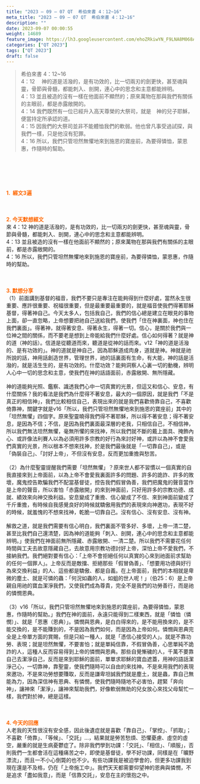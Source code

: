 ```yaml
---
title: "2023 – 09 – 07 QT  希伯來書 4：12~16"
meta_title: "2023 – 09 – 07 QT  希伯來書 4：12~16"
description: ""
date: 2023-09-07 00:00:55
weight: 14689
feature_image: https://lh3.googleusercontent.com/ehoZRkiwYN_F9LNA8M068AYxt73EavCZno-PD1cJRuf5BbSkQVUWr3gNEbt5kSs28Pb_Elg17kSrtf9ybWvojWoMV6I4tPM3vGRGDq6GkKkPdL2Gut4QAIw4-uykKUAtNiKgQKntvsU=w800
categories: ["QT 2023"]
tags: ["QT 2023"]
draft: false
---
```


<blockquote>希伯來書 4：12~16<br />
4：12 　神的道是活潑的，是有功效的，比一切兩刃的劍更快，甚至魂與靈，骨節與骨髓，都能刺入、剖開，連心中的思念和主意都能辨明。<br />
4：13 並且被造的沒有一樣在他面前不顯然的；原來萬物在那與我們有關係的主眼前，都是赤露敞開的。<br />
4：14 我們既然有一位已經升入高天尊榮的大祭司，就是　神的兒子耶穌，便當持定所承認的道。<br />
4：15 因我們的大祭司並非不能體恤我們的軟弱。他也曾凡事受過試探，與我們一樣，只是他沒有犯罪。<br />
4：16 所以，我們只管坦然無懼地來到施恩的寶座前，為要得憐恤，蒙恩惠，作隨時的幫助。</blockquote><br />
&nbsp;<br />
<br />
&nbsp;<br />
<br />
<span style="color: #ff6600;"><strong>1.  經文3遍</strong></span><br />
<br />
&nbsp;<br />
<br />
<span style="color: #ff6600;"><strong>2. 今天默想經文<br />
</strong></span>來 4：12 神的道是活潑的，是有功效的，比一切兩刃的劍更快，甚至魂與靈，骨節與骨髓，都能刺入、剖開，連心中的思念和主意都能辨明。<br />
4：13 並且被造的沒有一樣在他面前不顯然的；原來萬物在那與我們有關係的主眼前，都是赤露敞開的。<br />
4：16 所以，我們只管坦然無懼地來到施恩的寶座前，為要得憐恤，蒙恩惠，作隨時的幫助。<br />
<br />
&nbsp;<br />
<br />
<strong><span style="color: #ff6600;">3. 默想分享<br />
</span></strong>（1）前面講到基督的福音，我們不要只是專注在能夠得到什麼好處，當然永生很重要、應許很重要、祝福很重要，但是最重要最重要的，就是福音使我們得著耶穌基督，得著神自己。今天太多人，包括我自己，我們的信心總是建立在眼見的事物上面，卻一直忽略，上帝想要把祂自己送給我們，使我們「住在神裏面，神也住在我們裏面」。得著神，就得著安息、得著永生，得著一切。信心，是關於我們與一位神之間的關係，而不要老是想到上帝能給我們什麼好處。信心如何得著？就是神的道（神的話）。信道是從聽道而來，聽道是從神的話而來。v12「神的道是活潑的、是有功效的」。神的道就是神自己，因為耶穌道成肉身，道就是神。神就是祂所說的話，神用話創造世界，管理世界，祂的話裏面有生命，有大能，神的話是活潑的，就是活生生的，是有功效的。什麼功效？能夠洞察人心裏一切的動機，辨明人心中一切的思念和主意，使我們在神的話語面前，赤露敞開、無所隱藏。<br />
<br />
神的道能夠光照、鑑察、識透我們心中一切真實的光景，但這又和信心、安息，有什麼關係？我的看法是我們為什麼得不著安息，最大的一個原因，就是我們「不是真正的相信神」，我們比較相信自己，表現出來的就是我們喜歡倚靠自己，不喜歡倚靠神，關鍵字就是v16「所以，我們只管坦然無懼地來到施恩的寶座前」其中的「坦然無懼」四個字。原來聖靈曉得我們得不著耶穌，所以得不著安息；得不著安息，是因為不信；不信，是因為我們裏面最深層的老我，只相信自己，不相信神，所以我們無法坦然無懼，毫無所懼的來找神，所以我們就不斷的戴上面具、掩飾內心、或許像法利賽人以為必須用許多宗教的好行為來討好神，或許以為神不會愛我們真實的光景，所以根本不想來找神，於是我們最後就是「一切靠自己」，或是「偽裝自己」、「討好上帝」，不但沒有安息，反而更加重擔與愁苦。<br />
<br />
（2）為什麼聖靈提醒我們需要「坦然無懼」？原來世人都不習慣以一個真實的自我直接來到上帝面前，以為上帝不會愛我裏面許多的問題、許多的詭詐、許多的敗壞，魔鬼控告欺騙我們不配當基督徒，控告我們假冒偽善，我們把魔鬼的聲音當作是上帝的聲音，所以害怕「赤露敞開」的來到神面前，只好用許多的宗教功德、成就、績效來向神交換利益。安息變成了重擔、信心變成了不信、來到神面前變成了千斤重擔，有時候自我感覺良好的時候就驕傲用我們的表現來向神邀功，表現不好的時候，就羞愧的不想來找神，乾脆一切靠自己。沒有信心、沒有安息、沒有神。<br />
<br />
解救之道，就是我們需要有信心明白，我們裏面不管多好、多壞，上帝一清二楚，甚至比我們自己還清楚，因為神的道能夠「刺入、剖開，連心中的思念和主意都能辨明。」使我們在神面前無所隱藏、赤露敞開、一清二楚。所以我們不需要花任何時間與工夫去故意隱藏自己，去故意用宗教功德討好上帝，深怕上帝不愛我們，不接納我們。我們絕對要有信心：「上帝不會拒絕任何以真實的心來到祂面前求幫助的任何一個罪人」。上帝反而是敵擋、拒絕那些「假冒偽善」、「想要用功德與好行為來交換利益」的人、這些都是驕傲、都是自義。在上帝面前，我們的本相就是卑微的塵土、就是可憐的蟲：「何況如蟲的人，如蛆的世人呢！」（伯25：6）是上帝親自用祂的寶血潔淨我們，又使我們成為尊貴，完全不是我們的功勞善行，而是祂的憐憫恩典。<br />
<br />
（3）v16「所以，我們只管坦然無懼地來到施恩的寶座前，為要得憐恤，蒙恩惠，作隨時的幫助。」我們在神的面前，永遠只能得到二樣東西，就是「憐恤（憐憫）」、就是「恩惠（恩典）」。憐憫與恩典，是白白得來的，是不能用換來的，是不能交換的，是不能賺到的，不是因為我們如何，而是因為上帝如何。憐憫與恩典完全是上帝單方面的賞賜，但是只給一種人，就是「憑信心接受的人」。就是不靠功勞、表現；就是坦然無懼，不要害怕；就是單純信靠，不假冒偽善，心思單純不詭詐的人，這種人反而容易得到上帝的憐憫與恩典。那些自覺慚穢的人，千萬不要靠自己去潔淨自己，反而是來到耶穌的面前，單單求耶穌的寶血遮蓋，用神的語話潔淨己心，一切靠神，靠聖靈，使我們隨時可以自由的來找神。不是來用我們的表現來邀功，不是來功勞想要賺取，反而是謙卑坦誠我們就是塵土，就是蟲，靠自己無能為力，因為深信神有恩典、有憐憫，使我們隨時隨地不必害怕，趕緊「奔向神」，讓神來「潔淨」，讓神來幫助我們，好像軟弱無助的兒女放心來找父母幫忙一樣，我們對於神，總是這樣。<br />
<br />
&nbsp;<br />
<br />
<strong style="font-size: inherit;"><span style="color: #ff6600;">4. 今天的回應<br />
</span></strong>人老我的天性很沒有安全感，因此後遺症就是喜歡「靠自己」、「掌控」、「抓取」；不喜歡「倚靠」、「等候」、「交託」…，結果就是勞苦愁煩、恐懼憂慮、虛空的虛空，嚴重的就是生病憂鬱症了。除非我們學到功課：「交託」、「相信」、「順服」，否則我們一生都會活在這種痛苦之中，即使是基督徒，學不好功課，同樣是在「曠野漂流」，而且一不小心倒斃的也不少。有些功課我是被迫學會的，但更多功課我到現在還是不及格，仍在「上帝施工中」。我們天天都需要仰望神的恩典與憐憫，不是追求「盡如我意」，而是「信靠交託」，安息在主的懷抱之中。<br />
<br />
<audio style="display: none;" controls="controls"></audio><br />
<br />
<audio style="display: none;" controls="controls"></audio><br />
<br />
<audio style="display: none;" controls="controls"></audio><br />
<br />
<audio style="display: none;" controls="controls"></audio><br />
<br />
<audio style="display: none;" controls="controls"></audio>
        